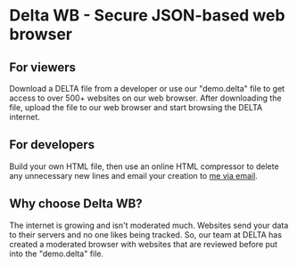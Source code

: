 # Delta WB - Secure JSON-based web browser
## For viewers
Download a DELTA file from a developer or use our "demo.delta" file to get access to over 500+ websites on our web browser. After downloading the file, upload the file to our web browser and start browsing the DELTA internet.
## For developers
Build your own HTML file, then use an online HTML compressor to delete any unnecessary new lines and email your creation to [me via email](mailto:johannlo2013@icloud.com).
## Why choose Delta WB?
The internet is growing and isn't moderated much. Websites send your data to their servers and no one likes being tracked. So, our team at DELTA has created a moderated browser with websites that are reviewed before put into the "demo.delta" file.
